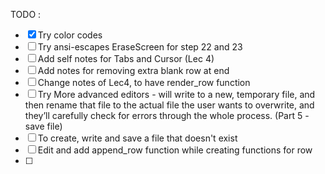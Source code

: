 TODO :

- [x] Try color codes
- [ ] Try ansi-escapes EraseScreen for step 22 and 23
- [ ] Add self notes for Tabs and Cursor (Lec 4)
- [ ] Add notes for removing extra blank row at end
- [ ] Change notes of Lec4, to have render_row function
- [ ] Try More advanced editors - will write to a new, temporary file, and then rename that file to the actual file the user wants to overwrite, and they’ll carefully check for errors through the whole process. (Part 5 - save file)
- [ ] To create, write and save a file that doesn't exist
- [ ] Edit and add append_row function while creating functions for row
- [ ] 
